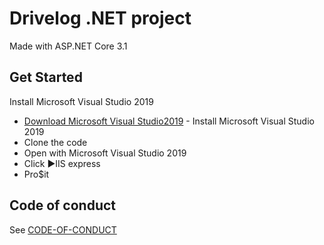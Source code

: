 
Drivelog .NET project
============

Made with ASP.NET Core 3.1

## Get Started

Install Microsoft Visual Studio 2019
* [Download Microsoft Visual Studio2019](https://visualstudio.microsoft.com/downloads/) - Install Microsoft Visual Studio 2019
* Clone the code
* Open with Microsoft Visual Studio 2019
* Click ►IIS express 
* Pro$it

## Code of conduct

See [CODE-OF-CONDUCT](./CODE-OF-CONDUCT.md)
